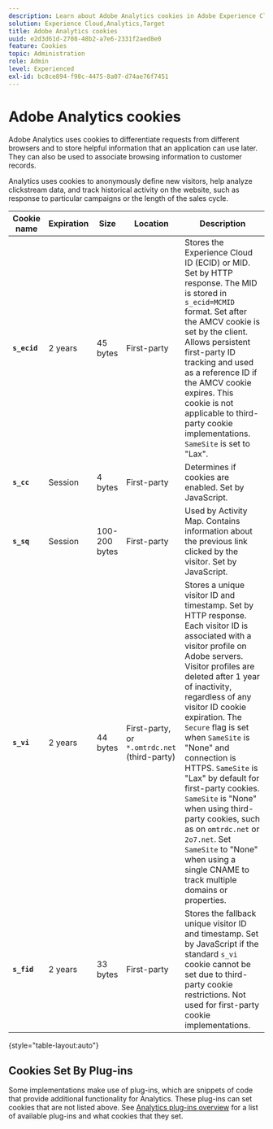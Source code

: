 ```yaml
---
description: Learn about Adobe Analytics cookies in Adobe Experience Cloud.
solution: Experience Cloud,Analytics,Target
title: Adobe Analytics cookies 
uuid: e2d3d61d-2708-48b2-a7e6-2331f2aed8e0
feature: Cookies
topic: Administration
role: Admin
level: Experienced
exl-id: bc8ce894-f98c-4475-8a07-d74ae76f7451
---
```

# Adobe Analytics cookies

Adobe Analytics uses cookies to differentiate requests from different browsers and to store helpful information that an application can use later. They can also be used to associate browsing information to customer records.

Analytics uses cookies to anonymously define new visitors, help analyze clickstream data, and track historical activity on the website, such as response to particular campaigns or the length of the sales cycle.

| Cookie name | Expiration | Size | Location | Description |
| --- | --- | --- | --- | --- |
| **`s_ecid`** | 2 years | 45 bytes | First-party | Stores the Experience Cloud ID (ECID) or MID. Set by HTTP response. The MID is stored in `s_ecid=MCMID` format. Set after the AMCV cookie is set by the client. Allows persistent first-party ID tracking and used as a reference ID if the AMCV cookie expires. This cookie is not applicable to third-party cookie implementations. `SameSite` is set to "Lax". |
| **`s_cc`** | Session | 4 bytes | First-party | Determines if cookies are enabled. Set by JavaScript. |
| **`s_sq`** | Session | 100-200 bytes | First-party | Used by Activity Map. Contains information about the previous link clicked by the visitor. Set by JavaScript. |
| **`s_vi`** | 2 years | 44 bytes | First-party, or `*.omtrdc.net` (third-party) | Stores a unique visitor ID and timestamp. Set by HTTP response. Each visitor ID is associated with a visitor profile on Adobe servers. Visitor profiles are deleted after 1 year of inactivity, regardless of any visitor ID cookie expiration. The `Secure` flag is set when `SameSite` is "None" and connection is HTTPS. `SameSite` is "Lax" by default for first-party cookies. `SameSite` is "None" when using third-party cookies, such as on `omtrdc.net` or `2o7.net`. Set `SameSite` to "None" when using a single CNAME to track multiple domains or properties. |
| **`s_fid`** | 2 years | 33 bytes | First-party | Stores the fallback unique visitor ID and timestamp. Set by JavaScript if the standard `s_vi` cookie cannot be set due to third-party cookie restrictions. Not used for first-party cookie implementations. |

{style="table-layout:auto"}

## Cookies Set By Plug-ins

Some implementations make use of plug-ins, which are snippets of code that provide additional functionality for Analytics. These plug-ins can set cookies that are not listed above. See [Analytics plug-ins overview](https://experienceleague.adobe.com/en/docs/analytics/implementation/vars/plugins/impl-plugins) for a list of available plug-ins and what cookies that they set.
